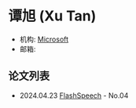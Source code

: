 # 谭旭 (Xu Tan)

- 机构: [Microsoft](../Institutions/Microsoft.md)
- 邮箱: 

## 论文列表

- 2024.04.23 [FlashSpeech](../Models/Speech_LLM/2024.04.23_FlashSpeech.md) - No.04